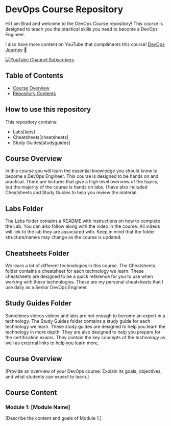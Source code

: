 # DevOps Course Repository

Hi I am Brad and welcome to the DevOps Course repository! This course is designed to teach you the practical skills you need to become a DevOps Engineer.

I also have more content on YouTube that compliments this course! [DevOps Journey][youtube] 🚀 

[![YouTube Channel Subscribers](https://img.shields.io/youtube/channel/subscribers/UC4Snw5yrSDMXys31I18U3gg?logo=youtube&logoColor=red&style=for-the-badge)][youtube]


[youtube]: https://www.youtube.com/@DevOpsJourney


## Table of Contents

- [Course Overview](#course-overview)
- [Repository Contents](#how-to-use-this-repository)


## How to use this repository

This repository contains:
- Labs[labs]
- Cheatsheets[cheatsheets]
- Study Guides[studyguides]

## Course Overview

In this course you will learn the essential knowledge you should know to become a DevOps Engineer. This course is designed to be hands on and practical. There are lectures that give a high level overview of the topics, but the majority of the course is hands on labs. I have also included Cheatsheets and Study Guides to help you review the material.

## Labs Folder
The Labs folder contains a README with instructions on how to complete the Lab. You can also follow along with the video in the course. All videos will link to the lab they are associated with. Keep in mind that the folder structure/names may change as the course is updated.

## Cheatsheets Folder
We learn a lot of different technologies in this course. The Cheatsheets folder contains a cheatsheet for each technology we learn. These cheatsheets are designed to be a quick reference for you to use when working with these technologies. These are my personal cheatsheets that I use daily as a Senior DevOps Engineer.

## Study Guides Folder
Sometimes videos videos and labs are not enough to become an expert in a technology. The Study Guides folder contains a study guide for each technology we learn. These study guides are designed to help you learn the technology in more depth. They are also designed to help you prepare for the certification exams. They contain the key concepts of the technology as well as external links to help you learn more.

## Course Overview

[Provide an overview of your DevOps course. Explain its goals, objectives, and what students can expect to learn.]



## Course Content

### Module 1: [Module Name]

[Describe the content and goals of Module 1.]


